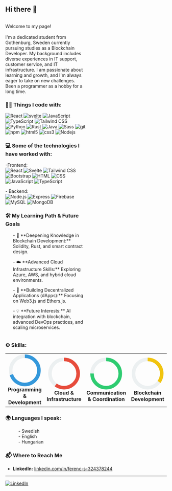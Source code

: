 ## Hi there 👋

<main style="display:flex; flex-wrap:wrap;">

<div  style="width:50%">
<p>Welcome to my page! <br /><br /> I'm a dedicated student from <img src="https://cdn-icons-png.flaticon.com/512/197/197564.png" width="13"/> Gothenburg, Sweden currently pursuing studies as a Blockchain Developer. My background includes diverse experiences in IT support, customer service, and IT infrastructure. I am passionate about learning and growth, and I'm always eager to take on new challenges. Been a programmer as a hobby for a long time.</p>

<h3>👨‍💻 Things I code with: </h3>
<p>
  <img alt="React" src="https://img.shields.io/badge/-React-45b8d8?style=flat-square&logo=react&logoColor=white" />
    <img alt="svelte" src="https://img.shields.io/badge/-Svelte-ff3e00?style=flat-square&logo=svelte&logoColor=white" />
  <img alt="JavaScript" src="https://img.shields.io/badge/-JavaScript-f7df1e?style=flat-square&logo=javascript&logoColor=black" />
  <img alt="TypeScript" src="https://img.shields.io/badge/-TypeScript-007ACC?style=flat-square&logo=typescript&logoColor=white" />
  <img alt="Tailwind CSS" src="https://img.shields.io/badge/-Tailwind%20CSS-38B2AC?style=flat-square&logo=tailwind-css&logoColor=white" />
  <img alt="Python" src="https://img.shields.io/badge/-Python-3776AB?style=flat-square&logo=python&logoColor=white" />
  <img alt="Rust" src="https://img.shields.io/badge/-Rust-000000?style=flat-square&logo=rust&logoColor=white" />
  <img alt="Java" src="https://img.shields.io/badge/-Java-007396?style=flat-square&logo=java&logoColor=white" />
  <img alt="Sass" src="https://img.shields.io/badge/-Sass-CC6699?style=flat-square&logo=sass&logoColor=white" />
  <img alt="git" src="https://img.shields.io/badge/-Git-F05032?style=flat-square&logo=git&logoColor=white" />
  <img alt="npm" src="https://img.shields.io/badge/-NPM-CB3837?style=flat-square&logo=npm&logoColor=white" />
  <img alt="html5" src="https://img.shields.io/badge/-HTML5-E34F26?style=flat-square&logo=html5&logoColor=white" />
  <img alt="css3" src="https://img.shields.io/badge/-CSS3-1572B6?style=flat-square&logo=css3&logoColor=white" />
  <img alt="Nodejs" src="https://img.shields.io/badge/-Nodejs-43853d?style=flat-square&logo=Node.js&logoColor=white" />
</p>

<h3>💻 Some of the technologies I have worked with: </h3>

<p>
-Frontend: <br/>
    <img alt="React" src="https://img.shields.io/badge/-React-45b8d8?style=flat-square&logo=react&logoColor=white" />
    <img alt="Svelte" src="https://img.shields.io/badge/-Svelte-ff3e00?style=flat-square&logo=svelte&logoColor=white" />
    <img alt="Tailwind CSS" src="https://img.shields.io/badge/-Tailwind%20CSS-38B2AC?style=flat-square&logo=tailwind-css&logoColor=white" />
    <img alt="Bootstrap" src="https://img.shields.io/badge/-Bootstrap-7952B3?style=flat-square&logo=bootstrap&logoColor=white" />
    <img alt="HTML" src="https://img.shields.io/badge/-HTML-E34F26?style=flat-square&logo=html5&logoColor=white" />
    <img alt="CSS" src="https://img.shields.io/badge/-CSS-1572B6?style=flat-square&logo=css3&logoColor=white" />
    <img alt="JavaScript" src="https://img.shields.io/badge/-JavaScript-F7DF1E?style=flat-square&logo=javascript&logoColor=black" />
    <img alt="TypeScript" src="https://img.shields.io/badge/-TypeScript-007ACC?style=flat-square&logo=typescript&logoColor=white" />
</p>
<p>
- Backend: <br /><img alt="Node.js" src="https://img.shields.io/badge/-Node.js-339933?style=flat-square&logo=node.js&logoColor=white" />
<img alt="Express" src="https://img.shields.io/badge/-Express-000000?style=flat-square&logo=express&logoColor=white" />
<img alt="Firebase" src="https://img.shields.io/badge/-Firebase-FFCA28?style=flat-square&logo=firebase&logoColor=white" />
<img alt="MySQL" src="https://img.shields.io/badge/-MySQL-4479A1?style=flat-square&logo=mysql&logoColor=white" />
<img alt="MongoDB" src="https://img.shields.io/badge/-MongoDB-47A248?style=flat-square&logo=mongodb&logoColor=white" />
</p>

<h3>🛠️ My Learning Path & Future Goals</h3>
<ul>
<p>- 📖 **Deepening Knowledge in Blockchain Development:** Solidity, Rust, and smart contract design.</p>
<p>- ☁️ **Advanced Cloud Infrastructure Skills:** Exploring Azure, AWS, and hybrid cloud environments.</p>
<p>- 🔗 **Building Decentralized Applications (dApps):** Focusing on Web3.js and Ethers.js.</p>
<p>- 💡 **Future Interests:** AI integration with blockchain, advanced DevOps practices, and scaling microservices.</p>
</ul>
</div>

<div>

<h3>⚙️ Skills: </h3>

<table style="text-align:center">
  <tr>
    <td  width="120px">
      <svg width="100" height="100" viewBox="0 0 36 36">
      <path
          d="M18 2.0845
             a 15.9155 15.9155 0 0 1 0 31.831
             a 15.9155 15.9155 0 0 1 0 -31.831"
          fill="none"
          stroke="#ecf0f1"
          stroke-width="4"
        />
        <path
          stroke-dasharray="70, 100"
          d="M18 2.0845
             a 15.9155 15.9155 0 0 1 0 31.831
             a 15.9155 15.9155 0 0 1 0 -31.831"
          fill="none"
          stroke="#3498db"
          stroke-width="4"
        />
      </svg>
      <br /><b>Programming & Development</b>
    </td>
    <td  width="120px">
      <svg width="100" height="100" viewBox="0 0 36 36">
        <path
          d="M18 2.0845
             a 15.9155 15.9155 0 0 1 0 31.831
             a 15.9155 15.9155 0 0 1 0 -31.831"
          fill="none"
          stroke="#ecf0f1"
          stroke-width="4"
        />
        <path
          stroke-dasharray="60, 100"
          d="M18 2.0845
             a 15.9155 15.9155 0 0 1 0 31.831
             a 15.9155 15.9155 0 0 1 0 -31.831"
          fill="none"
          stroke="#e74c3c"
          stroke-width="4"
        />
      </svg>
      <br /><b>Cloud & Infrastructure</b>
    </td>
    <td  width="120px">
      <svg width="100" height="100" viewBox="0 0 36 36">
        <path
          d="M18 2.0845
             a 15.9155 15.9155 0 0 1 0 31.831
             a 15.9155 15.9155 0 0 1 0 -31.831"
          fill="none"
          stroke="#ecf0f1"
          stroke-width="4"
        />
        <path
          stroke-dasharray="75, 100"
          d="M18 2.0845
             a 15.9155 15.9155 0 0 1 0 31.831
             a 15.9155 15.9155 0 0 1 0 -31.831"
          fill="none"
          stroke="#2ecc71"
          stroke-width="4"
        />
      </svg>
      <br /><b>Communication & Coordination</b>
    </td>
    <td  width="120px">
      <svg width="100" height="100" viewBox="0 0 36 36">
        <path
          d="M18 2.0845
             a 15.9155 15.9155 0 0 1 0 31.831
             a 15.9155 15.9155 0 0 1 0 -31.831"
          fill="none"
          stroke="#ecf0f1"
          stroke-width="4"
        />
        <path
          stroke-dasharray="35, 100"
          d="M18 2.0845
             a 15.9155 15.9155 0 0 1 0 31.831
             a 15.9155 15.9155 0 0 1 0 -31.831"
          fill="none"
          stroke="#f1c40f"
          stroke-width="4"
        />
      </svg>
      <br /><b>Blockchain Development</b>
    </td>
  </tr>
</table>
<h3>🌍 Languages I speak: </h3>
<ul>
<p><img src="https://cdn-icons-png.flaticon.com/512/197/197564.png " width="13"/> - Swedish  <br/>
<img src="https://cdn-icons-png.flaticon.com/512/4628/4628635.png" width="13"/>
- English  <br/>
<img src="https://cdn-icons-png.flaticon.com/512/197/197584.png " width="13"/> - Hungarian  <br/>
</ul>

### 📬 Where to Reach Me

- **LinkedIn:** [linkedin.com/in/ferenc-s-324378244](https://www.linkedin.com/in/ferenc-s-324378244/)

---

<p align="left">
  <a href="https://www.linkedin.com/in/ferenc-s-324378244/" target="_blank">
    <img alt="LinkedIn" src="https://img.shields.io/badge/LinkedIn-0077B5?style=for-the-badge&logo=linkedin&logoColor=white" />
  </a>
</p>
</div>
</main>
